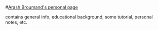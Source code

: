 #[Arash Broumand's personal page](arashbroumand.github.io>)

contains general info, educational background, some tutorial, personal notes, etc.
